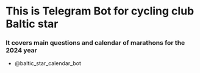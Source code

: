 # This is Telegram Bot for cycling club Baltic star

### It covers main questions and calendar of marathons for the 2024 year 
* @baltic_star_calendar_bot
